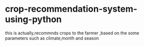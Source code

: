 # crop-recommendation-system-using-python
this is actually,recommnds crops to the farmer ,based on the some parameters such as climate,month and season
